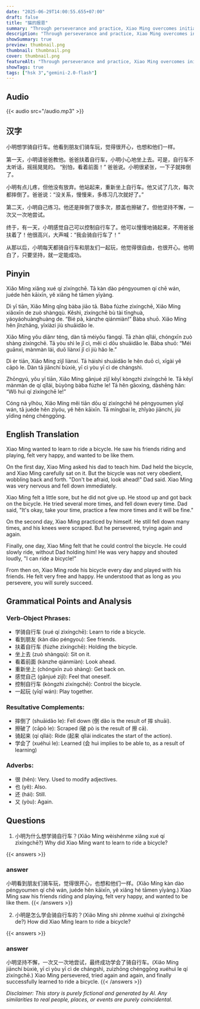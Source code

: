 ```yaml
---
date: "2025-06-29T14:00:55.655+07:00"
draft: false
title: "猫的报恩"
summary: "Through perseverance and practice, Xiao Ming overcomes initial setbacks and learns to ride a bicycle, finding joy and freedom in his newfound skill."
description: "Through perseverance and practice, Xiao Ming overcomes initial setbacks and learns to ride a bicycle, finding joy and freedom in his newfound skill."
showSummary: true
preview: thumbnail.png
thumbnail: thumbnail.png
cover: thumbnail.png
featureAlt: "Through perseverance and practice, Xiao Ming overcomes initial setbacks and learns to ride a bicycle, finding joy and freedom in his newfound skill."
showTags: true
tags: ["hsk 3","gemini-2.0-flash"]
---
```


## Audio
{{< audio src="/audio.mp3" >}}

## 汉字

小明想学骑自行车。他看到朋友们骑车玩，觉得很开心，也想和他们一样。

第一天，小明请爸爸教他。爸爸扶着自行车，小明小心地坐上去。可是，自行车不太听话，摇摇晃晃的。 “别怕，看着前面！” 爸爸说。小明很紧张，一下子就摔倒了。

小明有点儿疼，但他没有放弃。他站起来，重新坐上自行车。他又试了几次，每次都摔倒了。爸爸说：“没关系，慢慢来，多练习几次就好了。”

第二天，小明自己练习。他还是摔倒了很多次，膝盖也擦破了。但他坚持不懈，一次又一次地尝试。

终于，有一天，小明感觉自己可以控制自行车了。他可以慢慢地骑起来，不用爸爸扶着了！他很高兴，大声喊：“我会骑自行车了！”

从那以后，小明每天都骑自行车和朋友们一起玩，他觉得很自由，也很开心。他明白了，只要坚持，就一定能成功。

## Pinyin

Xiǎo Míng xiǎng xué qí zìxíngchē. Tā kàn dào péngyoumen qí chē wán, juéde hěn kāixīn, yě xiǎng hé tāmen yīyàng.

Dì yī tiān, Xiǎo Míng qǐng bàba jiāo tā. Bàba fúzhe zìxíngchē, Xiǎo Míng xiǎoxīn de zuò shàngqù. Kěshì, zìxíngchē bù tài tīnghuà, yáoyáohuànghuàng de. “Bié pà, kànzhe qiánmiàn!” Bàba shuō. Xiǎo Míng hěn jǐnzhāng, yīxiàzi jiù shuāidǎo le.

Xiǎo Míng yǒu diǎnr téng, dàn tā méiyǒu fàngqì. Tā zhàn qǐlái, chóngxīn zuò shàng zìxíngchē. Tā yòu shì le jǐ cì, měi cì dōu shuāidǎo le. Bàba shuō: “Méi guānxi, mànmàn lái, duō liànxí jǐ cì jiù hǎo le.”

Dì èr tiān, Xiǎo Míng zìjǐ liànxí. Tā háishi shuāidǎo le hěn duō cì, xīgài yě cāpò le. Dàn tā jiānchí bùxiè, yī cì yòu yī cì de chángshì.

Zhōngyú, yǒu yī tiān, Xiǎo Míng gǎnjué zìjǐ kěyǐ kòngzhì zìxíngchē le. Tā kěyǐ mànmàn de qí qǐlái, bùyòng bàba fúzhe le! Tā hěn gāoxìng, dàshēng hǎn: “Wǒ huì qí zìxíngchē le!”

Cóng nà yǐhòu, Xiǎo Míng měi tiān dōu qí zìxíngchē hé péngyoumen yīqǐ wán, tā juéde hěn zìyóu, yě hěn kāixīn. Tā míngbai le, zhǐyào jiānchí, jiù yīdìng néng chénggōng.

## English Translation

Xiao Ming wanted to learn to ride a bicycle. He saw his friends riding and playing, felt very happy, and wanted to be like them.

On the first day, Xiao Ming asked his dad to teach him. Dad held the bicycle, and Xiao Ming carefully sat on it. But the bicycle was not very obedient, wobbling back and forth. "Don't be afraid, look ahead!" Dad said. Xiao Ming was very nervous and fell down immediately.

Xiao Ming felt a little sore, but he did not give up. He stood up and got back on the bicycle. He tried several more times, and fell down every time. Dad said, "It's okay, take your time, practice a few more times and it will be fine."

On the second day, Xiao Ming practiced by himself. He still fell down many times, and his knees were scraped. But he persevered, trying again and again.

Finally, one day, Xiao Ming felt that he could control the bicycle. He could slowly ride, without Dad holding him! He was very happy and shouted loudly, "I can ride a bicycle!"

From then on, Xiao Ming rode his bicycle every day and played with his friends. He felt very free and happy. He understood that as long as you persevere, you will surely succeed.

## Grammatical Points and Analysis
### Verb-Object Phrases:

- 学骑自行车 (xué qí zìxíngchē): Learn to ride a bicycle.
- 看到朋友 (kàn dào péngyou): See friends.
- 扶着自行车 (fúzhe zìxíngchē): Holding the bicycle.
- 坐上去 (zuò shàngqù): Sit on it.
- 看着前面 (kànzhe qiánmiàn): Look ahead.
- 重新坐上 (chóngxīn zuò shàng): Get back on.
- 感觉自己 (gǎnjué zìjǐ): Feel that oneself.
- 控制自行车 (kòngzhì zìxíngchē): Control the bicycle.
- 一起玩 (yīqǐ wán): Play together.

### Resultative Complements:

- 摔倒了 (shuāidǎo le): Fell down (倒 dǎo is the result of 摔 shuāi).
- 擦破了 (cāpò le): Scraped (破 pò is the result of 擦 cā).
- 骑起来 (qí qǐlái): Ride (起来 qǐlái indicates the start of the action).
- 学会了 (xuéhuì le): Learned (会 huì implies to be able to, as a result of learning)
### Adverbs:

- 很 (hěn): Very. Used to modify adjectives.
- 也 (yě): Also.
- 还 (hái): Still.
- 又 (yòu): Again.

## Questions

1.  小明为什么想学骑自行车？(Xiǎo Míng wèishénme xiǎng xué qí zìxíngchē?)
    Why did Xiao Ming want to learn to ride a bicycle?

{{< answers >}}
### answer
小明看到朋友们骑车玩，觉得很开心，也想和他们一样。(Xiǎo Míng kàn dào péngyoumen qí chē wán, juéde hěn kāixīn, yě xiǎng hé tāmen yīyàng.)
Xiao Ming saw his friends riding and playing, felt very happy, and wanted to be like them.
{{< /answers >}}

2.  小明是怎么学会骑自行车的？(Xiǎo Míng shì zěnme xuéhuì qí zìxíngchē de?)
    How did Xiao Ming learn to ride a bicycle?

{{< answers >}}
### answer
小明坚持不懈，一次又一次地尝试，最终成功学会了骑自行车。(Xiǎo Míng jiānchí bùxiè, yī cì yòu yī cì de chángshì, zuìzhōng chénggōng xuéhuì le qí zìxíngchē.)
Xiao Ming persevered, tried again and again, and finally successfully learned to ride a bicycle.
{{< /answers >}}


*Disclaimer: This story is purely fictional and generated by AI. Any similarities to real people, places, or events are purely coincidental.*